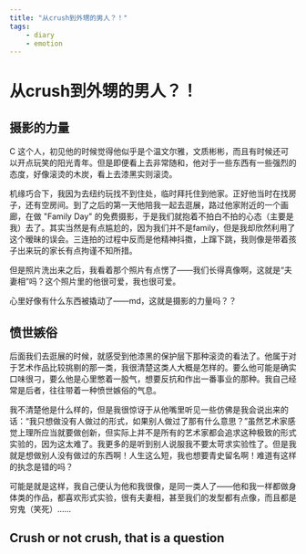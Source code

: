 ```yaml
---
title: "从crush到外甥的男人？！"
tags:
    - diary
    - emotion
---
```


# 从crush到外甥的男人？！

## 摄影的力量

C 这个人，初见他的时候觉得他似乎是个温文尔雅，文质彬彬，而且有时候还可以开点玩笑的阳光青年。但是即便看上去非常随和，他对于一些东西有一些强烈的态度，好像滚烫的木炭，看上去漆黑实则滚烫。

机缘巧合下，我因为去纽约玩找不到住处，临时拜托住到他家。正好他当时在找房子，还有空房间。到了之后的第一天他陪我一起去逛展，路过他家附近的一个画廊，在做 "Family Day" 的免费摄影，于是我们就抱着不拍白不拍的心态（主要是我）去了。其实当然是有点尴尬的，因为我们并不是family，但是我却欣然利用了这个暧昧的误会。三连拍的过程中反而是他精神抖擞，上蹿下跳，我则像是带着孩子出来玩的家长有点拘谨不知所措。

但是照片洗出来之后，我看着那个照片有点愣了——我们长得真像啊，这就是“夫妻相”吗？这个照片里的他很可爱，我也很可爱。

心里好像有什么东西被撬动了——md，这就是摄影的力量吗？？

## 愤世嫉俗

后面我们去逛展的时候，就感受到他漆黑的保护层下那种滚烫的看法了。他属于对于艺术作品比较挑剔的那一类，我很清楚这类人大概是怎样的。要么他可能是确实口味很刁，要么他是心里憋着一股气，想要反抗和作出一番事业的那种。我自己经常是后者，往往带着一种愤世嫉俗的气息。

我不清楚他是什么样的，但是我很惊讶于从他嘴里听见一些仿佛是我会说出来的话：“我只想做没有人做过的形式，如果别人做过了那有什么意思？”虽然艺术家感觉上理所应当就要做创新，但实际上并不是所有的艺术家都会追求这种极致的形式实验的，因为这太难了。我更多的是听到别人说服我不要太苛求实验性了。但是我就是想做别人没有做过的东西啊！人生这么短，我也想要青史留名啊！难道有这样的执念是错的吗？

可能是就是这样，我自己便认为他和我很像，是同一类人了——他和我一样都做身体类的作品，都喜欢形式实验，很有夫妻相，甚至我们的发型都有点像，而且都是穷鬼（笑死）……

## Crush or not crush, that is a question




